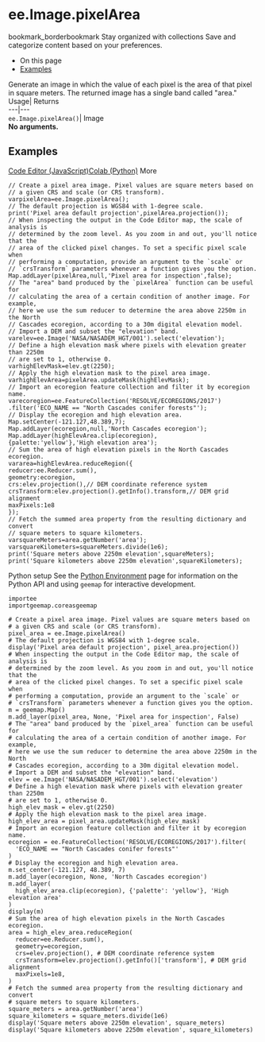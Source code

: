  
#  ee.Image.pixelArea 
bookmark_borderbookmark Stay organized with collections  Save and categorize content based on your preferences.
  * On this page
  * [Examples](https://developers.google.com/earth-engine/apidocs/ee-image-pixelarea#examples)


Generate an image in which the value of each pixel is the area of that pixel in square meters. The returned image has a single band called "area." 
Usage| Returns  
---|---  
`ee.Image.pixelArea()`| Image  
**No arguments.**
## Examples
[Code Editor (JavaScript)](https://developers.google.com/earth-engine/apidocs/ee-image-pixelarea#code-editor-javascript-sample)[Colab (Python)](https://developers.google.com/earth-engine/apidocs/ee-image-pixelarea#colab-python-sample) More
```
// Create a pixel area image. Pixel values are square meters based on
// a given CRS and scale (or CRS transform).
varpixelArea=ee.Image.pixelArea();
// The default projection is WGS84 with 1-degree scale.
print('Pixel area default projection',pixelArea.projection());
// When inspecting the output in the Code Editor map, the scale of analysis is
// determined by the zoom level. As you zoom in and out, you'll notice that the
// area of the clicked pixel changes. To set a specific pixel scale when
// performing a computation, provide an argument to the `scale` or
// `crsTransform` parameters whenever a function gives you the option.
Map.addLayer(pixelArea,null,'Pixel area for inspection',false);
// The "area" band produced by the `pixelArea` function can be useful for
// calculating the area of a certain condition of another image. For example,
// here we use the sum reducer to determine the area above 2250m in the North
// Cascades ecoregion, according to a 30m digital elevation model.
// Import a DEM and subset the "elevation" band.
varelev=ee.Image('NASA/NASADEM_HGT/001').select('elevation');
// Define a high elevation mask where pixels with elevation greater than 2250m
// are set to 1, otherwise 0.
varhighElevMask=elev.gt(2250);
// Apply the high elevation mask to the pixel area image.
varhighElevArea=pixelArea.updateMask(highElevMask);
// Import an ecoregion feature collection and filter it by ecoregion name.
varecoregion=ee.FeatureCollection('RESOLVE/ECOREGIONS/2017')
.filter('ECO_NAME == "North Cascades conifer forests"');
// Display the ecoregion and high elevation area.
Map.setCenter(-121.127,48.389,7);
Map.addLayer(ecoregion,null,'North Cascades ecoregion');
Map.addLayer(highElevArea.clip(ecoregion),
{palette:'yellow'},'High elevation area');
// Sum the area of high elevation pixels in the North Cascades ecoregion.
vararea=highElevArea.reduceRegion({
reducer:ee.Reducer.sum(),
geometry:ecoregion,
crs:elev.projection(),// DEM coordinate reference system
crsTransform:elev.projection().getInfo().transform,// DEM grid alignment
maxPixels:1e8
});
// Fetch the summed area property from the resulting dictionary and convert
// square meters to square kilometers.
varsquareMeters=area.getNumber('area');
varsquareKilometers=squareMeters.divide(1e6);
print('Square meters above 2250m elevation',squareMeters);
print('Square kilometers above 2250m elevation',squareKilometers);
```
Python setup
See the [ Python Environment](https://developers.google.com/earth-engine/guides/python_install) page for information on the Python API and using `geemap` for interactive development.
```
importee
importgeemap.coreasgeemap
```
```
# Create a pixel area image. Pixel values are square meters based on
# a given CRS and scale (or CRS transform).
pixel_area = ee.Image.pixelArea()
# The default projection is WGS84 with 1-degree scale.
display('Pixel area default projection', pixel_area.projection())
# When inspecting the output in the Code Editor map, the scale of analysis is
# determined by the zoom level. As you zoom in and out, you'll notice that the
# area of the clicked pixel changes. To set a specific pixel scale when
# performing a computation, provide an argument to the `scale` or
# `crsTransform` parameters whenever a function gives you the option.
m = geemap.Map()
m.add_layer(pixel_area, None, 'Pixel area for inspection', False)
# The "area" band produced by the `pixel_area` function can be useful for
# calculating the area of a certain condition of another image. For example,
# here we use the sum reducer to determine the area above 2250m in the North
# Cascades ecoregion, according to a 30m digital elevation model.
# Import a DEM and subset the "elevation" band.
elev = ee.Image('NASA/NASADEM_HGT/001').select('elevation')
# Define a high elevation mask where pixels with elevation greater than 2250m
# are set to 1, otherwise 0.
high_elev_mask = elev.gt(2250)
# Apply the high elevation mask to the pixel area image.
high_elev_area = pixel_area.updateMask(high_elev_mask)
# Import an ecoregion feature collection and filter it by ecoregion name.
ecoregion = ee.FeatureCollection('RESOLVE/ECOREGIONS/2017').filter(
  'ECO_NAME == "North Cascades conifer forests"'
)
# Display the ecoregion and high elevation area.
m.set_center(-121.127, 48.389, 7)
m.add_layer(ecoregion, None, 'North Cascades ecoregion')
m.add_layer(
  high_elev_area.clip(ecoregion), {'palette': 'yellow'}, 'High elevation area'
)
display(m)
# Sum the area of high elevation pixels in the North Cascades ecoregion.
area = high_elev_area.reduceRegion(
  reducer=ee.Reducer.sum(),
  geometry=ecoregion,
  crs=elev.projection(), # DEM coordinate reference system
  crsTransform=elev.projection().getInfo()['transform'], # DEM grid alignment
  maxPixels=1e8,
)
# Fetch the summed area property from the resulting dictionary and convert
# square meters to square kilometers.
square_meters = area.getNumber('area')
square_kilometers = square_meters.divide(1e6)
display('Square meters above 2250m elevation', square_meters)
display('Square kilometers above 2250m elevation', square_kilometers)
```

